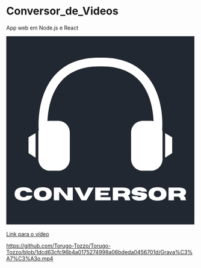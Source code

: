 # Conversor_de_Videos 
App web em Node.js e React

![Imagem do Projeto](./front/conversor/src/Images/Conversor.png)

[Link para o vídeo](./Gravação.mp4)

https://github.com/Torugo-Tozzo/Torugo-Tozzo/blob/1dcd63cfc96b4a0175274998a06bdeda0456701d/Grava%C3%A7%C3%A3o.mp4
